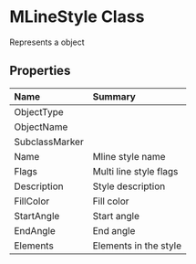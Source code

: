 # MLineStyle Class

Represents a <see cref="T:ACadSharp.Objects.MLineStyle" /> object

## Properties

| Name | Summary | 
| :- | :- | 
| ObjectType |  | 
| ObjectName |  | 
| SubclassMarker |  | 
| Name | Mline style name | 
| Flags | Multi line style flags | 
| Description | Style description | 
| FillColor | Fill color | 
| StartAngle | Start angle | 
| EndAngle | End angle | 
| Elements | Elements in the style | 

